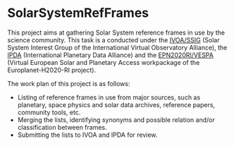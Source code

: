 # SolarSystemRefFrames

This project aims at gathering Solar System reference frames in use by the 
science community. This task is a conducted under the 
[IVOA/SSIG](http://wiki.ivoa.net/twiki/bin/view/IVOA/IvoaSS) (Solar System 
Interest Group of the International Virtual Observatory Alliance), the 
[IPDA](http://planetarydata.org) (International Planetary Data Alliance) 
and the [EPN2020RI/VESPA](http://europlanet-vespa.eu) (Virtual European
Solar and Planetary Access workpackage of the Europlanet-H2020-RI project).

The work plan of this project is as follows:
* Listing of reference frames in use from major sources, such as planetary, 
space physics and solar data archives, reference papers, community tools, 
etc.
* Merging the lists, identifying synonyms and possible relation and/or 
classification between frames.
* Submitting the lists to IVOA and IPDA for review.

